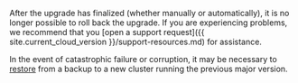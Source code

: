After the upgrade has finalized (whether manually or automatically), it is no longer possible to roll back the upgrade. If you are experiencing problems, we recommend that you [open a support request]({{ site.current_cloud_version }}/support-resources.md) for assistance.

In the event of catastrophic failure or corruption, it may be necessary to [restore](managed-backups.md) from a backup to a new cluster running the previous major version.
